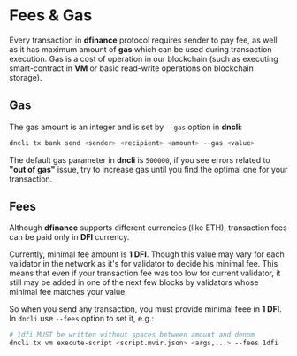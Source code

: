 # Fees & Gas

Every transaction in **dfinance** protocol requires sender to pay fee, as well as it has maximum amount of **gas** which can be used during transaction execution. Gas is a cost of operation in our blockchain (such as executing smart-contract in **VM** or basic read-write operations on blockchain storage).

## Gas

The gas amount is an integer and is set by `--gas` option in **dncli**:

```bash
dncli tx bank send <sender> <recipient> <amount> --gas <value>
```

The default gas parameter in **dncli** is `500000`, if you see errors related to **"out of gas"** issue, try to increase gas until you find the optimal one for your transaction.

## Fees

Although **dfinance** supports different currencies (like ETH), transaction fees can be paid only in **DFI** currency.

Currently, minimal fee amount is **1 DFI**. Though this value may vary for each validator in the network as it's for validator to decide his minimal fee. This means that even if your transaction fee was too low for current validator, it still may be added in one of the next few blocks by validators whose minimal fee matches your value.

<!--
The minimum amount of fees by default is **1 DFI**, but this value could be configured by each validator in the network, which means each validator can have the different minimum amount of fee to include your transaction in a block.
-->

So when you send any transaction, you must provide minimal feee in **1 DFI**. In `dncli` use `--fees` option to set it, e.g.:

```bash
# 1dfi MUST be written without spaces between amount and denom
dncli tx vm execute-script <script.mvir.json> <args,...> --fees 1dfi
```
